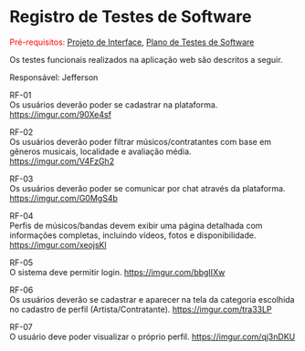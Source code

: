 # Registro de Testes de Software

<span style="color:red">Pré-requisitos: <a href="https://github.com/ICEI-PUC-Minas-PMV-ADS/pmv-ads-2024-2-e1-proj-web-t10-pmv-ads-2024-2-e1-proj-gigtime/blob/main/documentos/04-Projeto%20de%20Interface.md"> Projeto de Interface</a></span>, <a href="https://github.com/ICEI-PUC-Minas-PMV-ADS/pmv-ads-2024-2-e1-proj-web-t10-pmv-ads-2024-2-e1-proj-gigtime/blob/main/documentos/07-Plano%20de%20Testes%20de%20Software.md"> Plano de Testes de Software</a>

Os testes funcionais realizados na aplicação web são descritos a seguir.

Responsável: Jefferson

RF-01	
Os usuários deverão poder se cadastrar na plataforma.
https://imgur.com/90Xe4sf

RF-02	
Os usuários deverão poder filtrar músicos/contratantes com base em gêneros musicais,
localidade e avaliação média.
https://imgur.com/V4FzGh2

RF-03	
Os usuários deverão poder se comunicar por chat através da
plataforma.
https://imgur.com/G0MgS4b

RF-04	
Perfis de músicos/bandas devem exibir uma página detalhada
com informações completas, incluindo vídeos, fotos
e disponibilidade.
https://imgur.com/xeojsKl

RF-05	
O sistema deve permitir login.
https://imgur.com/bbgIIXw

RF-06	
Os usuários deverão se cadastrar e aparecer na tela da categoria escolhida no cadastro de perfil (Artista/Contratante).
https://imgur.com/tra33LP

RF-07	
O usuário deve poder visualizar o próprio perfil.
https://imgur.com/qj3nDKU
